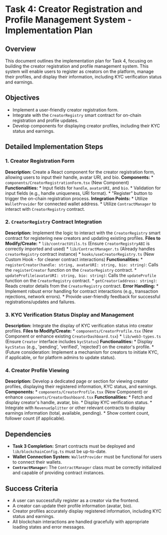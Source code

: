 # Task 4: Creator Registration and Profile Management System - Implementation Plan

## Overview
This document outlines the implementation plan for Task 4, focusing on building the creator registration and profile management system. This system will enable users to register as creators on the platform, manage their profiles, and display their information, including KYC verification status and earnings.

## Objectives
*   Implement a user-friendly creator registration form.
*   Integrate with the `CreatorRegistry` smart contract for on-chain registration and profile updates.
*   Develop components for displaying creator profiles, including their KYC status and earnings.

## Detailed Implementation Steps

### 1. Creator Registration Form
**Description:** Create a React component for the creator registration form, allowing users to input their handle, avatar URI, and bio.
**Components:**
    *   `components/CreatorRegistrationForm.tsx` (New Component)
**Functionalities:**
    *   Input fields for `handle`, `avatarURI`, and `bio`.
    *   Validation for input fields (e.g., handle uniqueness, URI format).
    *   "Register" button to trigger the on-chain registration process.
**Integration Points:**
    *   Utilize `WalletProvider` for connected wallet address.
    *   Utilize `ContractManager` to interact with `CreatorRegistry` contract.

### 2. `CreatorRegistry` Contract Integration
**Description:** Implement the logic to interact with the `CreatorRegistry` smart contract for registering new creators and updating existing profiles.
**Files to Modify/Create:**
    *   `lib/contractUtils.ts` (Ensure `CreatorRegistryABI` is correctly imported and used)
    *   `lib/ContractManager.ts` (Already handles `creatorRegistry` contract instance)
    *   `hooks/useCreatorRegistry.ts` (New Custom Hook - for cleaner contract interactions)
**Functionalities:**
    *   `registerCreator(handle: string, avatarURI: string, bio: string)`: Calls the `registerCreator` function on the `CreatorRegistry` contract.
    *   `updateProfile(avatarURI: string, bio: string)`: Calls the `updateProfile` function on the `CreatorRegistry` contract.
    *   `getCreator(address: string)`: Reads creator details from the `CreatorRegistry` contract.
**Error Handling:**
    *   Implement robust error handling for contract interactions (e.g., transaction rejections, network errors).
    *   Provide user-friendly feedback for successful registrations/updates and failures.

### 3. KYC Verification Status Display and Management
**Description:** Integrate the display of KYC verification status into creator profiles.
**Files to Modify/Create:**
    *   `components/CreatorProfile.tsx` (New Component or enhance existing `CreatorDashboard.tsx`)
    *   `lib/web3-types.ts` (Ensure `Creator` interface includes `kycStatus`)
**Functionalities:**
    *   Display `kycStatus` (e.g., 'pending', 'verified', 'rejected') on the creator's profile.
    *   (Future consideration: Implement a mechanism for creators to initiate KYC, if applicable, or for platform admins to update status).

### 4. Creator Profile Viewing
**Description:** Develop a dedicated page or section for viewing creator profiles, displaying their registered information, KYC status, and earnings.
**Components:**
    *   `components/CreatorProfile.tsx` (New Component) or enhance `components/CreatorDashboard.tsx`
**Functionalities:**
    *   Fetch and display creator's handle, avatar, bio.
    *   Display KYC verification status.
    *   Integrate with `RevenueSplitter` or other relevant contracts to display earnings information (total, available, pending).
    *   Show content count, follower count (if applicable).

## Dependencies
*   **Task 3 Completion:** Smart contracts must be deployed and `lib/blockchainConfig.ts` must be up-to-date.
*   **Wallet Connection System:** `WalletProvider` must be functional for users to connect their wallets.
*   **`ContractManager`:** The `ContractManager` class must be correctly initialized and capable of providing contract instances.

## Success Criteria
*   A user can successfully register as a creator via the frontend.
*   A creator can update their profile information (avatar, bio).
*   Creator profiles accurately display registered information, including KYC status and earnings.
*   All blockchain interactions are handled gracefully with appropriate loading states and error messages.